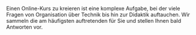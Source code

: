 Einen Online-Kurs zu kreieren ist eine komplexe Aufgabe, bei der viele Fragen von Organisation über Technik bis hin zur Didaktik auftauchen.
Wir sammeln die am häufigsten auftretenden für Sie und stellen Ihnen bald Antworten vor.
